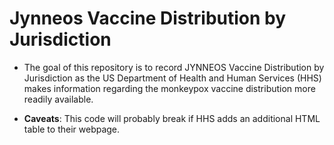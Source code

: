 # Jynneos Vaccine Distribution by Jurisdiction
 
- The goal of this repository is to record JYNNEOS Vaccine Distribution by Jurisdiction as the US Department of Health and Human Services (HHS) makes information regarding the monkeypox vaccine distribution more readily available.

- **Caveats**: This code will probably break if HHS adds an additional HTML table to their webpage.

